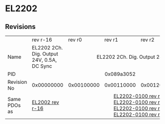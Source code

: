 # EL2202

## Revisions
<table>
<tr>
<td></td>
<td>rev r-16</td>
<td>rev r0</td>
<td>rev r1</td>
<td>rev r2</td>
<td>rev r3</td>
</tr>
<tr>
<td>Name</td>
<td>EL2202 2Ch. Dig. Output 24V, 0.5A, DC Sync</td>
<td colspan=4 align="center">EL2202 2Ch. Dig. Output 24V, 0.5A</td>
</tr>
<tr>
<td>PID</td>
<td colspan=5 align="center">0x089a3052</td>
</tr>
<tr>
<td>Revision No</td>
<td>0x00000000</td>
<td>0x00100000</td>
<td>0x00110000</td>
<td>0x00120000</td>
<td>0x00130000</td>
</tr>
<tr>
<td>Same PDOs as</td>
<td><a href="EL2002.md">EL2002 rev r-16</a></td>
<td colspan=4 align="center"><a href="EL2202-0100.md">EL2202-0100 rev r0</a><br/><a href="EL2202-0100.md">EL2202-0100 rev r1</a><br/><a href="EL2202-0100.md">EL2202-0100 rev r2</a><br/><a href="EL2202-0100.md">EL2202-0100 rev r3</a></td>
</tr>
</table>
